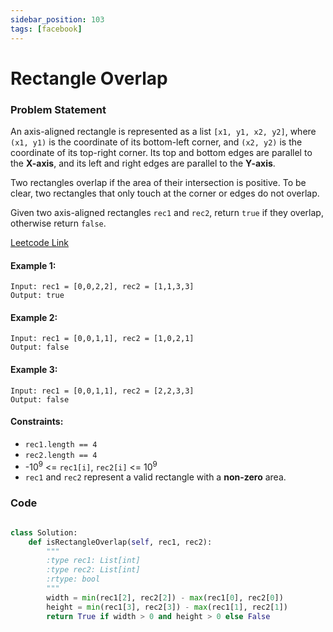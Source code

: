 ```yaml
---
sidebar_position: 103
tags: [facebook]
---
```


# Rectangle Overlap

### Problem Statement

An axis-aligned rectangle is represented as a list `[x1, y1, x2, y2]`, where `(x1, y1)` is the coordinate of its bottom-left corner, and `(x2, y2)` is the coordinate of its top-right corner. Its top and bottom edges are parallel to the **X-axis**, and its left and right edges are parallel to the **Y-axis**.

Two rectangles overlap if the area of their intersection is positive. To be clear, two rectangles that only touch at the corner or edges do not overlap.

Given two axis-aligned rectangles `rec1` and `rec2`, return `true` if they overlap, otherwise return `false`.

[Leetcode Link](https://leetcode.com/problems/rectangle-overlap/)

#### Example 1:

```
Input: rec1 = [0,0,2,2], rec2 = [1,1,3,3]
Output: true
```

#### Example 2:

```
Input: rec1 = [0,0,1,1], rec2 = [1,0,2,1]
Output: false
```

#### Example 3:

```
Input: rec1 = [0,0,1,1], rec2 = [2,2,3,3]
Output: false
```

#### Constraints:

- `rec1.length == 4`
- `rec2.length == 4`
- -10<sup>9</sup> <= `rec1[i]`, `rec2[i]` <= 10<sup>9</sup>
- `rec1` and `rec2` represent a valid rectangle with a **non-zero** area.

### Code

```python title="Python Code"

class Solution:
    def isRectangleOverlap(self, rec1, rec2):
        """
        :type rec1: List[int]
        :type rec2: List[int]
        :rtype: bool
        """
        width = min(rec1[2], rec2[2]) - max(rec1[0], rec2[0])
        height = min(rec1[3], rec2[3]) - max(rec1[1], rec2[1])
        return True if width > 0 and height > 0 else False

```
